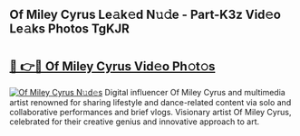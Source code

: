 ## Of Miley Cyrus Le𝚊k𝚎d N𝚞𝚍e - Part-K3z Vid𝚎o Le𝚊ks Photos TgKJR

# <h2><a href="http://fbfvf1j.evod.top/?m=Of+Miley+Cyrus">🔗 👉🔴 Of Miley Cyrus Vid𝚎o Ph𝚘t𝚘s</a></h2>

[![Of Miley Cyrus N𝚞d𝚎s](https://i.imgur.com/8V9OHl7.gif)](http://fbfvf1j.evod.top/?m=Of+Miley+Cyrus)
Digital influencer Of Miley Cyrus and multimedia artist renowned for sharing lifestyle and dance-related content via solo and collaborative performances and brief vlogs. Visionary artist Of Miley Cyrus, celebrated for their creative genius and innovative approach to art. 
